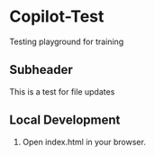 # Copilot-Test
Testing playground for training


## Subheader

This is a test for file updates

## Local Development

1. Open index.html in your browser.
